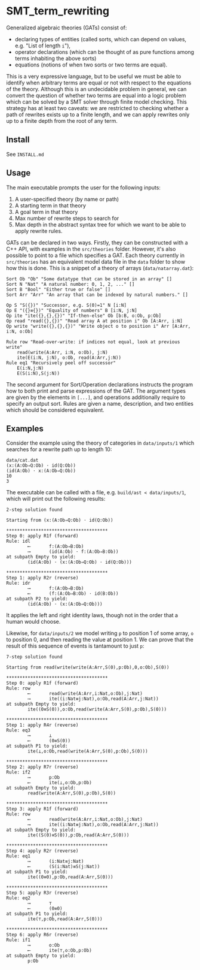 # SMT_term_rewriting

Generalized algebraic theories (GATs) consist of:
- declaring types of entities (called sorts, which can depend on values, e.g. "List of length `i`"),
- operator declarations (which can be thought of as pure functions among terms inhabiting the above sorts)
- equations (notions of when two sorts or two terms are equal).

This is a very expressive language, but to be useful we must be able to identify when arbitrary terms are equal or not with respect to the equations of the theory. Although this is an undecidable problem in general, we can convert the question of whether two terms are equal into a logic problem which can be solved by a SMT solver through finite model checking. This strategy has at least two caveats: we are restricted to checking whether a path of rewrites exists up to a finite length, and we can apply rewrites only up to a finite depth from the root of any term.

## Install

See `INSTALL.md`

## Usage

The main executable prompts the user for the following inputs:
1. A user-specified theory (by name or path)
2. A starting term in that theory
3. A goal term in that theory
4. Max number of rewrite steps to search for
5. Max depth in the abstract syntax tree for which we want to be able to apply rewrite rules.

GATs can be declared in two ways. Firstly, they can be constructed with a C++ API, with examples in the `src/theories` folder. However, it's also possible to point to a file which specifies a GAT. Each theory currently in `src/theories` has an equivalent model data file in the `data` folder to show how this is done. This is a snippet of a theory of arrays (`data/natarray.dat`):
```
Sort Ob "Ob" "Some datatype that can be stored in an array" []
Sort N "Nat" "A natural number: 0, 1, 2, ..." []
Sort B "Bool" "Either true or false" []
Sort Arr "Arr" "An array that can be indexed by natural numbers." []

Op S "S({})" "Successor, e.g. S(0)=1" N [i:N]
Op E "({}≡{})" "Equality of numbers" B [i:N, j:N]
Op ite "ite({},{},{})" "If-then-else" Ob [b:B, o:Ob, p:Ob]
Op read "read({},{})" "Read array A at position i" Ob [A:Arr, i:N]
Op write "write({},{},{})" "Write object o to position i" Arr [A:Arr, i:N, o:Ob]

Rule row "Read-over-write: if indices not equal, look at previous write"
    read(write(A:Arr, i:N, o:Ob), j:N)
    ite(E(i:N, j:N), o:Ob, read(A:Arr,j:N))
Rule eq1 "Recursively peel off successor"
    E(i:N,j:N)
    E(S(i:N),S(j:N))
```

The second argument for Sort/Operation declarations instructs the program how to both print and parse expressions of the GAT. The argument types are given by the elements in `[...]`, and operations additionally require to specify an output sort. Rules are given a name, description, and two entities which should be considered equivalent.

## Examples

Consider the example using the theory of categories in `data/inputs/1` which searches for a rewrite path up to length 10:
```
data/cat.dat
(x:(A:Ob⇒Q:Ob) ⋅ id(Q:Ob))
(id(A:Ob) ⋅ x:(A:Ob⇒Q:Ob))
10
3
```

The executable can be called with a file, e.g. `build/ast < data/inputs/1`, which will print out the following results:

```
2-step solution found

Starting from (x:(A:Ob⇒Q:Ob) ⋅ id(Q:Ob))

**************************************
Step 0: apply R1f (forward)
Rule: idl
        ⟵       f:(A:Ob⇒B:Ob)
        ⟶       (id(A:Ob) ⋅ f:(A:Ob⇒B:Ob))
at subpath Empty to yield:
        (id(A:Ob) ⋅ (x:(A:Ob⇒Q:Ob) ⋅ id(Q:Ob)))

**************************************
Step 1: apply R2r (reverse)
Rule: idr
        ⟶       f:(A:Ob⇒B:Ob)
        ⟵       (f:(A:Ob⇒B:Ob) ⋅ id(B:Ob))
at subpath P2 to yield:
        (id(A:Ob) ⋅ (x:(A:Ob⇒Q:Ob)))

````
It applies the left and right identity laws, though not in the order that a human would choose.

Likewise, for `data/inputs/2` we model writing `p` to position 1 of some array, `o` to position 0, and then reading the value at position 1. We can prove that the result of this sequence of events is tantamount to just `p`:
```
7-step solution found

Starting from read(write(write(A:Arr,S(0),p:Ob),0,o:Ob),S(0))

**************************************
Step 0: apply R1f (forward)
Rule: row
        ⟵       read(write(A:Arr,i:Nat,o:Ob),j:Nat)
        ⟶       ite((i:Nat≡j:Nat),o:Ob,read(A:Arr,j:Nat))
at subpath Empty to yield:
        ite((0≡S(0)),o:Ob,read(write(A:Arr,S(0),p:Ob),S(0)))

**************************************
Step 1: apply R4r (reverse)
Rule: eq3
        ⟶       ⊥
        ⟵       (0≡S(0))
at subpath P1 to yield:
        ite(⊥,o:Ob,read(write(A:Arr,S(0),p:Ob),S(0)))

**************************************
Step 2: apply R7r (reverse)
Rule: if2
        ⟶       p:Ob
        ⟵       ite(⊥,o:Ob,p:Ob)
at subpath Empty to yield:
        read(write(A:Arr,S(0),p:Ob),S(0))

**************************************
Step 3: apply R1f (forward)
Rule: row
        ⟵       read(write(A:Arr,i:Nat,o:Ob),j:Nat)
        ⟶       ite((i:Nat≡j:Nat),o:Ob,read(A:Arr,j:Nat))
at subpath Empty to yield:
        ite((S(0)≡S(0)),p:Ob,read(A:Arr,S(0)))

**************************************
Step 4: apply R2r (reverse)
Rule: eq1
        ⟶       (i:Nat≡j:Nat)
        ⟵       (S(i:Nat)≡S(j:Nat))
at subpath P1 to yield:
        ite((0≡0),p:Ob,read(A:Arr,S(0)))

**************************************
Step 5: apply R3r (reverse)
Rule: eq2
        ⟶       ⊤
        ⟵       (0≡0)
at subpath P1 to yield:
        ite(⊤,p:Ob,read(A:Arr,S(0)))

**************************************
Step 6: apply R6r (reverse)
Rule: if1
        ⟶       o:Ob
        ⟵       ite(⊤,o:Ob,p:Ob)
at subpath Empty to yield:
        p:Ob
```